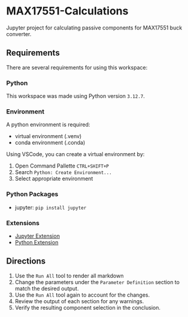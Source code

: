 # MAX17551-Calculations

Jupyter project for calculating passive components for MAX17551 buck converter.

## Requirements

There are several requirements for using this workspace:

### Python

This workspace was made using Python version `3.12.7`.

### Environment

A python environment is required:

- virtual environment (.venv)
- conda environment (.conda)

Using VSCode, you can create a virtual environment by:

1) Open Command Pallette `CTRL+SHIFT+P`
2) Search `Python: Create Environment...`
3) Select appropriate environment

### Python Packages

- jupyter: `pip install jupyter`

### Extensions

- [Jupyter Extension](https://marketplace.visualstudio.com/items?itemName=ms-toolsai.jupyter)
- [Python Extension](https://marketplace.visualstudio.com/items?itemName=ms-python.python)

## Directions

1) Use the `Run All` tool to render all markdown
2) Change the parameters under the `Parameter Definition` section to match the desired output.
3) Use the `Run All` tool again to account for the changes.
4) Review the output of each section for any warnings.
5) Verify the resulting component selection in the conclusion.